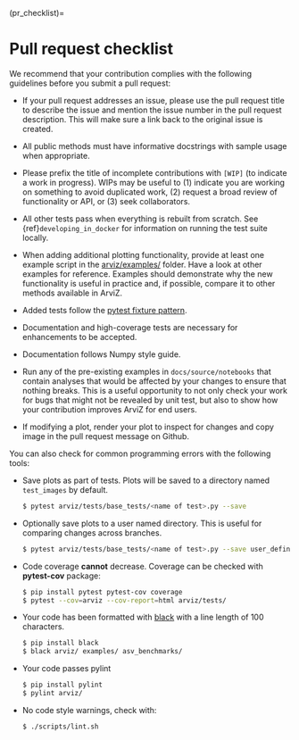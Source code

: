 (pr_checklist)=
# Pull request checklist

We recommend that your contribution complies with the following guidelines before you submit a pull request:

* If your pull request addresses an issue, please use the pull request title to describe the issue and mention the issue number in the pull request description. This will make sure a link back to the original issue is created.

* All public methods must have informative docstrings with sample usage when appropriate.

* Please prefix the title of incomplete contributions with `[WIP]` (to indicate a work in progress). WIPs may be useful to (1) indicate you are working on something to avoid duplicated work, (2) request a broad review of functionality or API, or (3) seek collaborators.

* All other tests pass when everything is rebuilt from scratch.
See {ref}`developing_in_docker` for information on running the test suite locally.

* When adding additional plotting functionality, provide at least one example script in the [arviz/examples/](https://github.com/arviz-devs/arviz/tree/main/examples) folder. Have a look at other examples for reference. Examples should demonstrate why the new functionality is useful in practice and, if possible, compare it to other methods available in ArviZ.

* Added tests follow the [pytest fixture pattern](https://docs.pytest.org/en/latest/fixture.html#fixture).

* Documentation and high-coverage tests are necessary for enhancements to be accepted.

* Documentation follows Numpy style guide.

* Run any of the pre-existing examples in ``docs/source/notebooks`` that contain analyses that would be affected by your changes to ensure that nothing breaks. This is a useful opportunity to not only check your work for bugs that might not be revealed by unit test, but also to show how your contribution improves ArviZ for end users.

* If modifying a plot, render your plot to inspect for changes and copy image in the pull request message on Github.

You can also check for common programming errors with the following
tools:

* Save plots as part of tests. Plots will be saved to a directory named `test_images` by default.

  ```bash
  $ pytest arviz/tests/base_tests/<name of test>.py --save
  ```

* Optionally save plots to a user named directory. This is useful for comparing changes across branches.

  ```bash
  $ pytest arviz/tests/base_tests/<name of test>.py --save user_defined_directory
  ```


* Code coverage **cannot** decrease. Coverage can be checked with **pytest-cov** package:

  ```bash
  $ pip install pytest pytest-cov coverage
  $ pytest --cov=arviz --cov-report=html arviz/tests/
  ```

* Your code has been formatted with [black](https://github.com/ambv/black) with a line length of 100 characters.

  ```bash
  $ pip install black
  $ black arviz/ examples/ asv_benchmarks/
  ```

* Your code passes pylint

  ```bash
  $ pip install pylint
  $ pylint arviz/
  ```

* No code style warnings, check with:

  ```bash
  $ ./scripts/lint.sh
  ```
